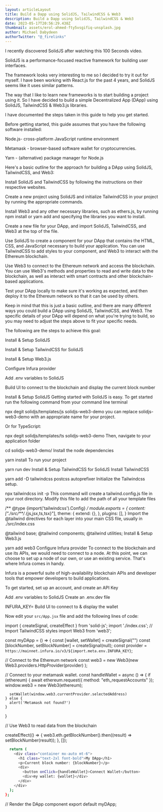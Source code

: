 ```yaml
---
layout: articleLayout
title: Build a Dapp using SolidJS, TailwindCSS & Web3
description: Build a Dapp using SolidJS, TailwindCSS & Web3
date: 2023-05-17T20:56:29.438Z
thumbnail: assets/erol-ahmed-fty5vsgifiq-unsplash.jpg
author: Michael Dabydeen
authorTwitter: "@_firelinks"
---
```

I recently discovered SolidJS after watching this 100 Seconds video.

SolidJS is a performance-focused reactive framework for building user interfaces.

The framework looks very interesting to me so I decided to try it out for myself. I have been working with React.js for the past 4 years, and SolidJS seems like it uses similar patterns.

The way that I like to learn new frameworks is to start building a project using it. So I have decided to build a simple Decentralized App (DApp) using SolidJS, TailwindCSS & Web3.js libraries.

I have documented the steps taken in this guide to help you get started.

Before getting started, this guide assumes that you have the following software installed:

Node.js- cross-platform JavaScript runtime environment

Metamask - browser-based software wallet for cryptocurrencies.

Yarn - (alternative) package manager for Node.js

Here's a basic outline for the approach for building a DApp using SolidJS, TailwindCSS, and Web3:

Install SolidJS and TailwindCSS by following the instructions on their respective websites.

Create a new project using SolidJS and initialize TailwindCSS in your project by running the appropriate commands.

Install Web3 and any other necessary libraries, such as ethers.js, by running npm install or yarn add and specifying the libraries you want to install.

Create a new file for your DApp, and import SolidJS, TailwindCSS, and Web3 at the top of the file.

Use SolidJS to create a component for your DApp that contains the HTML, CSS, and JavaScript necessary to build your application. You can use TailwindCSS to add styles to your component, and Web3 to interact with the Ethereum blockchain.

Use Web3 to connect to the Ethereum network and access the blockchain. You can use Web3's methods and properties to read and write data to the blockchain, as well as interact with smart contracts and other blockchain-based applications.

Test your DApp locally to make sure it's working as expected, and then deploy it to the Ethereum network so that it can be used by others.

Keep in mind that this is just a basic outline, and there are many different ways you could build a DApp using SolidJS, TailwindCSS, and Web3. The specific details of your DApp will depend on what you're trying to build, so you may need to adjust the steps above to fit your specific needs.

The following are the steps to achieve this goal:

Install & Setup SolidJS

Install & Setup TailwindCSS for SolidJS

Install & Setup Web3.js

Configure Infura provider

Add .env variables to SolidJS

Build UI to connect to the blockchain and display the current block number

Install & Setup SolidJS
Getting started with SolidJS is easy. To get started run the following command from your command line terminal

npx degit solidjs/templates/js solidjs-web3-demo
you can replace solidjs-web3-demo with an appropriate name for your project.

Or for TypeScript:

npx degit solidjs/templates/ts solidjs-web3-demo
Then, navigate to your application folder

cd solidjs-web3-demo/
Install the node dependencies

yarn install
To run your project

yarn run dev
Install & Setup TailwindCSS for SolidJS
Install TailwindCSS

yarn add -D tailwindcss postcss autoprefixer
Initialize the Tailwindcss setup.

npx tailwindcss init -p
This command will create a tailwind.config.js file in your root directory. Modify this file to add the path of all your template files

/** @type {import('tailwindcss').Config} */
module.exports = {
  content: ["./src/**/*.{js,jsx,ts,tsx}"],
  theme: {
    extend: {},
  },
  plugins: [],
}
Import the @tailwind directives for each layer into your main CSS file, usually in ./src/index.css

@tailwind base;
@tailwind components;
@tailwind utilities;
Install & Setup Web3.js

yarn add web3
Configure Infura provider
To connect to the blockchain and use its APIs, we would need to connect to a node. At this point, we can choose to set up a node of our own, or use an existing service. That's where Infura comes in handy.

Infura is a powerful suite of high-availability blockchain APIs and developer tools that empower developers to build applications.

To get started, set up an account, and create an API Key

Add .env variables to SolidJS
Create an .env.dev file

INFURA_KEY=<YOUR INFURA KEY HERE>
Build UI to connect to & display the wallet

Now edit your `src/App.jsx` file and add the following lines of code:

import {  createSignal, createEffect } from 'solid-js';
import './index.css'; // Import TailwindCSS styles
import Web3 from 'web3';

const myDApp = () => {
  const [wallet, setWallet] = createSignal("")
  const [blockNumber, setBlockNumber] = createSignal(null);
  const provider = `https://mainnet.infura.io/v3/${import.meta.env.INFURA_KEY}`;

  // Connect to the Ethereum network
  const web3 = new Web3(new Web3.providers.HttpProvider(provider)
);

// Connect to your metamask wallet.
  const handleWallet = async () => {
    if (ethereum) {
      await ethereum.request({ method: "eth_requestAccounts" });
      window.web3 = new Web3(ethereum);

      setWallet(window.web3.currentProvider.selectedAddress)
    } else {
      alert('Metamask not found?')
    }
  }

  // Use Web3 to read data from the blockchain

  createEffect(() => {
    web3.eth.getBlockNumber().then((result) => setBlockNumber(result));
  }, []);

```bash
  return (
    <div class="container mx-auto mt-6">
      <h1 class="text-2xl font-bold">My DApp</h1>
      <p>Current block number: {blockNumber}</p>
      <div>
        <button onClick={handleWallet}>Connect Wallet</button>
        <div>my wallet: {wallet}</div>
      </div>
    </div>
  );
};
```

// Render the DApp component
export default myDApp;
